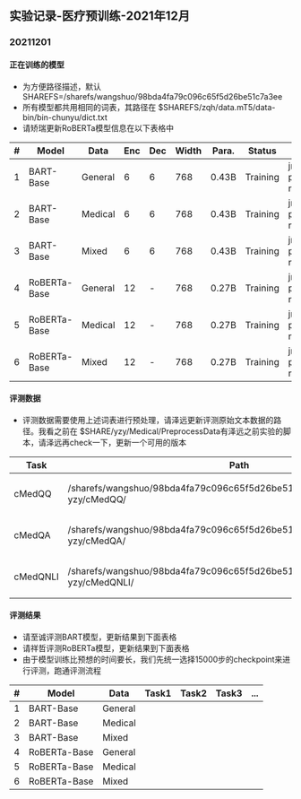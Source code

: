 ## 实验记录-医疗预训练-2021年12月

### 20211201

#### 正在训练的模型

* 为方便路径描述，默认SHAREFS=/sharefs/wangshuo/98bda4fa79c096c65f5d26be51c7a3ee
* 所有模型都共用相同的词表，其路径在 $SHAREFS/zqh/data.mT5/data-bin/bin-chunyu/dict.txt
* 请矫瑞更新RoBERTa模型信息在以下表格中

| #    | Model        | Data    | Enc  | Dec  | Width | Para. | Status   | WS                  | Path                                      |
| ---- | ------------ | ------- | ---- | ---- | ----- | ----- | -------- | ------------------- | ----------------------------------------- |
| 1    | BART-Base    | General | 6    | 6    | 768   | 0.43B | Training | jr-pretrain-roberta | $SHAREFS/ws/exp/bart/base/general         |
| 2    | BART-Base    | Medical | 6    | 6    | 768   | 0.43B | Training | jr-pretrain-roberta | $SHAREFS/ws/exp/bart/base/med             |
| 3    | BART-Base    | Mixed   | 6    | 6    | 768   | 0.43B | Training | jr-pretrain-roberta | $SHAREFS/ws/exp/bart/base/med-and-general |
| 4    | RoBERTa-Base | General | 12   | -    | 768   | 0.27B | Training | jr-pretrain-roberta |$SHAREFS/jr/roberta/general                |
| 5    | RoBERTa-Base | Medical | 12   | -    | 768   | 0.27B | Training | jr-pretrain-roberta |$SHAREFS/jr/roberta/chunyu                 |
| 6    | RoBERTa-Base | Mixed   | 12   | -    | 768   | 0.27B | Training | jr-pretrain-roberta |$SHAREFS/jr/roberta/hybrid                 |
#### 评测数据

* 评测数据需要使用上述词表进行预处理，请泽远更新评测原始文本数据的路径。我看之前在 $SHARE/yzy/Medical/PreprocessData有泽远之前实验的脚本，请泽远再check一下，更新一个可用的版本

| Task   | Path | Status         | Description |
| ------ | ---- | -------------- | -----------|
| cMedQQ | /sharefs/wangshuo/98bda4fa79c096c65f5d26be51c7a3ee/DATASET/medical-yzy/cMedQQ/  | Unpreprocessed | 其中 train/dev/test.txt是原始数据 |
| cMedQA | /sharefs/wangshuo/98bda4fa79c096c65f5d26be51c7a3ee/DATASET/medical-yzy/cMedQA/ | Unpreprocessed | 其中 train/dev/test.txt是原始数据 |
| cMedQNLI | /sharefs/wangshuo/98bda4fa79c096c65f5d26be51c7a3ee/DATASET/medical-yzy/cMedQNLI/ |  Unpreprocessed| 其中 train/dev/test.txt是原始数据 |

#### 评测结果

* 请至诚评测BART模型，更新结果到下面表格
* 请祥哲评测RoBERTa模型，更新结果到下面表格
* 由于模型训练比预想的时间要长，我们先统一选择15000步的checkpoint来进行评测，跑通评测流程

| #    | Model        | Data    | Task1 | Task2 | Task3 | ...  |
| ---- | ------------ | ------- | ----- | ----- | ----- | ---- |
| 1    | BART-Base    | General |       |       |       |      |
| 2    | BART-Base    | Medical |       |       |       |      |
| 3    | BART-Base    | Mixed   |       |       |       |      |
| 4    | RoBERTa-Base | General |       |       |       |      |
| 5    | RoBERTa-Base | Medical |       |       |       |      |
| 6    | RoBERTa-Base | Mixed   |       |       |       |      |


